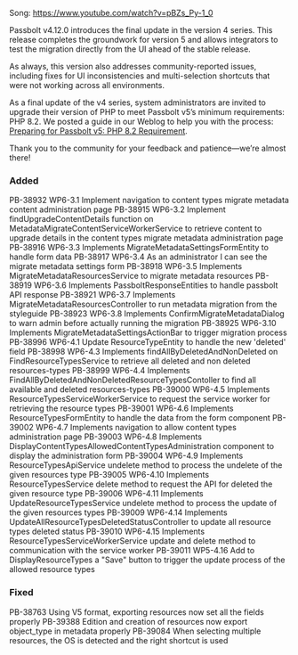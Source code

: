 Song: https://www.youtube.com/watch?v=pBZs_Py-1_0

Passbolt v4.12.0 introduces the final update in the version 4 series. This release completes the groundwork for version 5 and allows integrators to test the migration directly from the UI ahead of the stable release.

As always, this version also addresses community-reported issues, including fixes for UI inconsistencies and multi-selection shortcuts that were not working across all environments.

As a final update of the v4 series, system administrators are invited to upgrade their version of PHP to meet Passbolt v5’s minimum requirements: PHP 8.2. We posted a guide in our Weblog to help you with the process: [Preparing for Passbolt v5: PHP 8.2 Requirement](https://www.passbolt.com/blog/preparing-for-passbolt-v5-php-8-2-requirement).

Thank you to the community for your feedback and patience—we’re almost there!


### Added
PB-38932 WP6-3.1 Implement navigation to content types migrate metadata content administration page
PB-38915 WP6-3.2 Implement findUpgradeContentDetails function on MetadataMigrateContentServiceWorkerService to retrieve content to upgrade details in the content types migrate metadata administration page
PB-38916 WP6-3.3 Implements MigrateMetadataSettingsFormEntity to handle form data
PB-38917 WP6-3.4 As an administrator I can see the migrate metadata settings form
PB-38918 WP6-3.5 Implements MigrateMetadataResourcesService to migrate metadata resources
PB-38919 WP6-3.6 Implements PassboltResponseEntities to handle passbolt API response
PB-38921 WP6-3.7 Implements MigrateMetadataResourcesController to run metadata migration from the styleguide
PB-38923 WP6-3.8 Implements ConfirmMigrateMetadataDialog to warn admin before actually running the migration
PB-38925 WP6-3.10 Implements MigrateMetadataSettingsActionBar to trigger migration process
PB-38996 WP6-4.1 Update ResourceTypeEntity to handle the new 'deleted' field
PB-38998 WP6-4.3 Implements findAllByDeletedAndNonDeleted on FindResourceTypesService  to retrieve all deleted and non deleted resources-types
PB-38999 WP6-4.4 Implements FindAllByDeletedAndNonDeletedResourceTypesContoller to find all available and deleted resources-types
PB-39000 WP6-4.5 Implements ResourceTypesServiceWorkerService to request the service worker for retrieving the resource types
PB-39001 WP6-4.6 Implements ResourceTypesFormEntity to handle the data from the form component
PB-39002 WP6-4.7 Implements navigation to allow content types administration page
PB-39003 WP6-4.8 Implements DisplayContentTypesAllowedContentTypesAdministration component to display the administration form
PB-39004 WP6-4.9 Implements ResourceTypesApiService undelete method to process the undelete of the given resources type
PB-39005 WP6-4.10 Implements ResourceTypesService delete method to request the API for deleted the given resource type
PB-39006 WP6-4.11 Implements UpdateResourceTypesService undelete method to process the update of the given resources types
PB-39009 WP6-4.14 Implements UpdateAllResourceTypesDeletedStatusController to update all  resource types deleted status
PB-39010 WP6-4.15 Implements ResourceTypesServiceWorkerService update and delete method to communication with the service worker
PB-39011 WP5-4.16 Add to DisplayResourceTypes a "Save" button to trigger the update process of the allowed resource types

### Fixed
PB-38763 Using V5 format, exporting resources now set all the fields properly
PB-39388 Edition and creation of resources now export object_type in metadata properly
PB-39084 When selecting multiple resources, the OS is detected and the right shortcut is used
